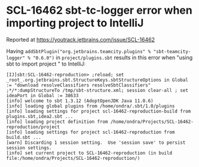 # SCL-16462 sbt-tc-logger error when importing project to IntelliJ

Reported at https://youtrack.jetbrains.com/issue/SCL-16462

Having `addSbtPlugin("org.jetbrains.teamcity.plugins" % "sbt-teamcity-logger" % "0.6.0")` in `project/plugins.sbt` results in this error when "using sbt to import project " to IntelliJ:

```
[IJ]sbt:SCL-16462-reproduction> ;reload; set _root_.org.jetbrains.sbt.StructureKeys.sbtStructureOptions in Global := "download resolveClassifiers resolveSbtClassifiers" ;*/*:dumpStructureTo /tmp/sbt-structure.xml; session clear-all ; set ideaPort in Global := 38633
[info] welcome to sbt 1.3.12 (AdoptOpenJDK Java 11.0.6)
[info] loading global plugins from /home/ondra/.sbt/1.0/plugins
[info] loading settings for project scl-16462-reproduction-build from plugins.sbt,idea2.sbt ...
[info] loading project definition from /home/ondra/Projects/SCL-16462-reproduction/project
[info] loading settings for project scl-16462-reproduction from build.sbt ...
[warn] Discarding 1 session setting.  Use 'session save' to persist session settings.
[info] set current project to SCL-16462-reproduction (in build file:/home/ondra/Projects/SCL-16462-reproduction/)
```

